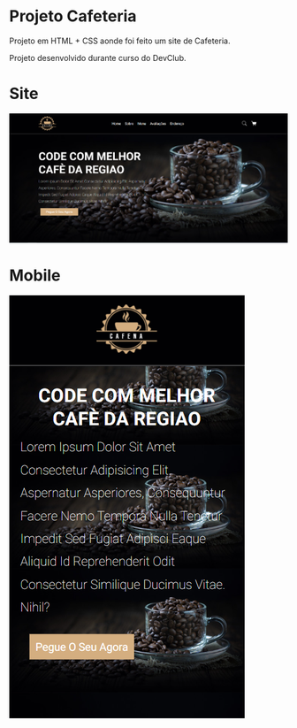 # Projeto Cafeteria 

Projeto em HTML + CSS aonde foi feito um site de Cafeteria.

Projeto desenvolvido durante curso do DevClub.

# Site 
<img src="https://github.com/Pedrodouglas83/Projeto-Cafeteria/blob/main/img/cafeteria-site.png?raw=true"/> 


# Mobile 
<img src="https://github.com/Pedrodouglas83/Projeto-Cafeteria/blob/main/img/cafeteria-mobile.png?raw=true"/> 

